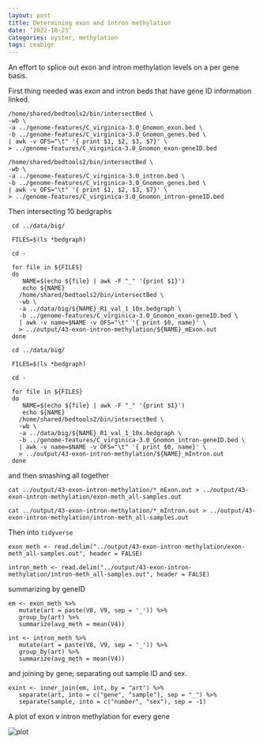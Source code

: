 ```yaml
---
layout: post
title: Determining exon and intron methylation
date: ‘2022-10-23’
categories: oyster, methylation
tags: ceabigr
---
```


An effort to splice out exon and intron methylation levels on a per gene basis.

First thing needed was exon and intron beds that have gene ID information linked.

```
/home/shared/bedtools2/bin/intersectBed \
-wb \
-a ../genome-features/C_virginica-3.0_Gnomon_exon.bed \
-b ../genome-features/C_virginica-3.0_Gnomon_genes.bed \
| awk -v OFS="\t" '{ print $1, $2, $3, $7}' \
> ../genome-features/C_virginica-3.0_Gnomon_exon-geneID.bed
```

```
/home/shared/bedtools2/bin/intersectBed \
-wb \
-a ../genome-features/C_virginica-3.0_intron.bed \
-b ../genome-features/C_virginica-3.0_Gnomon_genes.bed \
| awk -v OFS="\t" '{ print $1, $2, $3, $7}' \
> ../genome-features/C_virginica-3.0_Gnomon_intron-geneID.bed
```

Then intersecting 10 bedgraphs

```
 cd ../data/big/

 FILES=$(ls *bedgraph)

 cd -

 for file in ${FILES}
 do
    NAME=$(echo ${file} | awk -F "_" '{print $1}')
    echo ${NAME}
   /home/shared/bedtools2/bin/intersectBed \
   -wb \
   -a ../data/big/${NAME}_R1_val_1_10x.bedgraph \
   -b ../genome-features/C_virginica-3.0_Gnomon_exon-geneID.bed \
   | awk -v name=$NAME -v OFS="\t" '{ print $0, name}' \
   > ../output/43-exon-intron-methylation/${NAME}_mExon.out
 done  

```

```
 cd ../data/big/

 FILES=$(ls *bedgraph)

 cd -

 for file in ${FILES}
 do
    NAME=$(echo ${file} | awk -F "_" '{print $1}')
    echo ${NAME}
   /home/shared/bedtools2/bin/intersectBed \
   -wb \
   -a ../data/big/${NAME}_R1_val_1_10x.bedgraph \
   -b ../genome-features/C_virginica-3.0_Gnomon_intron-geneID.bed \
   | awk -v name=$NAME -v OFS="\t" '{ print $0, name}' \
   > ../output/43-exon-intron-methylation/${NAME}_mIntron.out
 done  

```


and then smashing all together

```
cat ../output/43-exon-intron-methylation/*_mExon.out > ../output/43-exon-intron-methylation/exon-meth_all-samples.out
```

```
cat ../output/43-exon-intron-methylation/*_mIntron.out > ../output/43-exon-intron-methylation/intron-meth_all-samples.out
```

Then into `tidyverse`

```
exon_meth <- read.delim("../output/43-exon-intron-methylation/exon-meth_all-samples.out", header = FALSE)
```

```
intron_meth <- read.delim("../output/43-exon-intron-methylation/intron-meth_all-samples.out", header = FALSE)
```


summarizing by geneID

```
em <- exon_meth %>%
   mutate(art = paste(V8, V9, sep = '_')) %>%
   group_by(art) %>%
   summarize(avg_meth = mean(V4))
```

```
int <- intron_meth %>%
   mutate(art = paste(V8, V9, sep = '_')) %>%
   group_by(art) %>%
   summarize(avg_meth = mean(V4))
```

and joining by gene; separating out sample ID and sex.


```
exint <- inner_join(em, int, by = "art") %>%
   separate(art, into = c("gene", "sample"), sep = "_") %>%
   separate(sample, into = c("number", "sex"), sep = -1)
```

A plot of exon v intron methylation for every gene

![plot](http://gannet.fish.washington.edu/seashell/snaps/ceabigr__RStudio_Server_2022-10-23_19-41-36.png)

